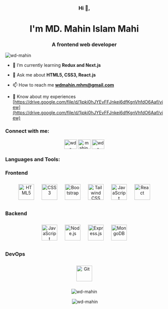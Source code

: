 <h3 align="center">Hi 👋,</h3>
<h1 align="center">I'm MD. Mahin Islam Mahi</h1>
<h3 align="center">A frontend web developer</h3>

<p align="left"> <img src="https://komarev.com/ghpvc/?username=wd-mahin&label=Profile%20views&color=0e75b6&style=flat" alt="wd-mahin" /> </p>

- 🌱 I’m currently learning **Redux and Next.js**

- 💬 Ask me about **HTML5, CSS3, React.js**

- 📫 How to reach me **wdmahin.mhm@gmail.com**

- 📄 Know about my experiences [https://drive.google.com/file/d/1jpki0hJYEvFFJnkei6dfKgnVhfdO6Aaf/view](https://drive.google.com/file/d/1jpki0hJYEvFFJnkei6dfKgnVhfdO6Aaf/view)

<h3 align="left">Connect with me:</h3>
<p align="center">
<a href="https://linkedin.com/in/wd-mahin" target="blank"><img align="center" src="https://raw.githubusercontent.com/rahuldkjain/github-profile-readme-generator/master/src/images/icons/Social/linked-in-alt.svg" alt="wd-mahin" height="30" width="40" /></a>
<a href="https://fb.com/mahin.mhm" target="blank"><img align="center" src="https://raw.githubusercontent.com/rahuldkjain/github-profile-readme-generator/master/src/images/icons/Social/facebook.svg" alt="mahin.mhm" height="30" width="40" /></a>
<a href="https://instagram.com/wd-mahin" target="blank"><img align="center" src="https://raw.githubusercontent.com/rahuldkjain/github-profile-readme-generator/master/src/images/icons/Social/instagram.svg" alt="wd-mahin" height="30" width="40" /></a>
</p>

<h3 align="left">Languages and Tools:</h3>

### Frontend
<div align="center">  
<a href="https://en.wikipedia.org/wiki/HTML5" target="_blank"><img style="margin: 10px" src="https://profilinator.rishav.dev/skills-assets/html5-original-wordmark.svg" alt="HTML5" height="50" /></a>  
<a href="https://www.w3schools.com/css/" target="_blank"><img style="margin: 10px" src="https://profilinator.rishav.dev/skills-assets/css3-original-wordmark.svg" alt="CSS3" height="50" /></a>  
<a href="https://getbootstrap.com/docs/3.4/javascript/" target="_blank"><img style="margin: 10px" src="https://profilinator.rishav.dev/skills-assets/bootstrap-plain.svg" alt="Bootstrap" height="50" /></a>  
<a href="https://www.tailwindcss.com/" target="_blank"><img style="margin: 10px" src="https://profilinator.rishav.dev/skills-assets/tailwindcss.svg" alt="Tailwind CSS" height="50" /></a>  
<a href="https://www.javascript.com/" target="_blank"><img style="margin: 10px" src="https://profilinator.rishav.dev/skills-assets/javascript-original.svg" alt="JavaScript" height="50" /></a>  
<a href="https://reactjs.org/" target="_blank"><img style="margin: 10px" src="https://profilinator.rishav.dev/skills-assets/react-original-wordmark.svg" alt="React" height="50" /></a>  
</div>

</td><td valign="top" width="33%">



### Backend  
<div align="center">  
<a href="https://www.javascript.com/" target="_blank"><img style="margin: 10px" src="https://profilinator.rishav.dev/skills-assets/javascript-original.svg" alt="JavaScript" height="50" /></a>  
<a href="https://nodejs.org/" target="_blank"><img style="margin: 10px" src="https://profilinator.rishav.dev/skills-assets/nodejs-original-wordmark.svg" alt="Node.js" height="50" /></a>  
<a href="https://expressjs.com/" target="_blank"><img style="margin: 10px" src="https://profilinator.rishav.dev/skills-assets/express-original-wordmark.svg" alt="Express.js" height="50" /></a>  
<a href="https://www.mongodb.com/" target="_blank"><img style="margin: 10px" src="https://profilinator.rishav.dev/skills-assets/mongodb-original-wordmark.svg" alt="MongoDB" height="50" /></a>  
</div>

</td><td valign="top" width="33%">



### DevOps  
<div align="center">  
<a href="https://github.com/" target="_blank"><img style="margin: 10px" src="https://profilinator.rishav.dev/skills-assets/git-scm-icon.svg" alt="Git" height="50" /></a>  
</div>

<p align="center"><img align="center" src="https://github-readme-stats.vercel.app/api/top-langs?username=md-mahin-islam-mahi&show_icons=true&locale=en&layout=compact" alt="wd-mahin" /></p>

<p align="center">&nbsp;<img align="center" src="https://github-readme-stats.vercel.app/api?username=md-mahin-islam-mahi&show_icons=true&locale=en" alt="wd-mahin" /></p>
